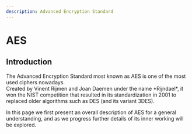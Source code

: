 ```yaml
---
description: Advanced Encryption Standard
---
```


# AES

## Introduction

The Advanced Encryption Standard most known as AES is one of the most used ciphers nowadays.  
Created by Vinent Rijmen and Joan Daemen under the name \*Rijndael\*, it won the NIST competition that resulted in its standardization in 2001 to replaced older algorithms such as DES \(and its variant 3DES\).

In this page we first present an overall description of AES for a general understanding, and as we progress further details of its inner working will be explored.






